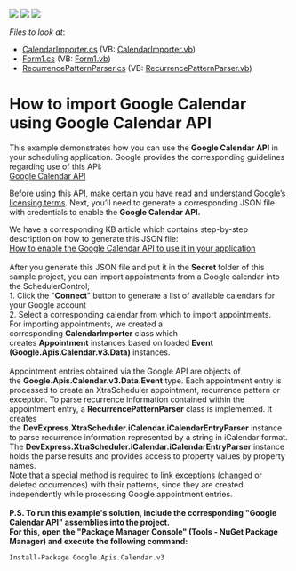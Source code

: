 <!-- default badges list -->
![](https://img.shields.io/endpoint?url=https://codecentral.devexpress.com/api/v1/VersionRange/128635391/15.1.4%2B)
[![](https://img.shields.io/badge/Open_in_DevExpress_Support_Center-FF7200?style=flat-square&logo=DevExpress&logoColor=white)](https://supportcenter.devexpress.com/ticket/details/E3218)
[![](https://img.shields.io/badge/📖_How_to_use_DevExpress_Examples-e9f6fc?style=flat-square)](https://docs.devexpress.com/GeneralInformation/403183)
<!-- default badges end -->
<!-- default file list -->
*Files to look at*:

* [CalendarImporter.cs](./CS/GoogleCalendarExample/CalendarImporter.cs) (VB: [CalendarImporter.vb](./VB/GoogleCalendarExample/CalendarImporter.vb))
* [Form1.cs](./CS/GoogleCalendarExample/Form1.cs) (VB: [Form1.vb](./VB/GoogleCalendarExample/Form1.vb))
* [RecurrencePatternParser.cs](./CS/GoogleCalendarExample/RecurrencePatternParser.cs) (VB: [RecurrencePatternParser.vb](./VB/GoogleCalendarExample/RecurrencePatternParser.vb))
<!-- default file list end -->
# How to import Google Calendar using Google Calendar API


<p>This example demonstrates how you can use the <strong>Google Calendar API</strong> in your scheduling application. Google provides the corresponding guidelines regarding use of this API:<br /><a href="https://developers.google.com/google-apps/calendar/quickstart/dotnet">Google Calendar API</a> </p>
<p>Before using this API, make certain you have read and understand <a href="https://developers.google.com/site-policies">Google’s licensing terms</a>. Next, you’ll need to generate a corresponding JSON file with credentials to enable the <strong>Google Calendar API.</strong></p>
<p>We have a corresponding KB article which contains step-by-step description on how to generate this JSON file:<br /><a href="https://www.devexpress.com/Support/Center/p/T267842">How to enable the Google Calendar API to use it in your application</a><br /><br />After you generate this JSON file and put it in the <strong>Secret </strong>folder of this sample project, you can import appointments from a Google calendar into the SchedulerControl;<br />1. Click the "<strong>Connect</strong>" button to generate a list of available calendars for your Google account<br />2. Select a corresponding calendar from which to import appointments.<br />For importing appointments, we created a corresponding <strong>CalendarImporter</strong> class which creates <strong>Appointment</strong> instances based on loaded <strong>Event (Google.Apis.Calendar.v3.Data)</strong> instances.<br /><br />Appointment entries obtained via the Google API are objects of the <strong>Google.Apis.Calendar.v3.Data.Event</strong> type. Each appointment entry is processed to create an XtraScheduler appointment, recurrence pattern or exception. To parse recurrence information contained within the appointment entry, a <strong>RecurrencePatternParser</strong> class is implemented. It creates the <strong>DevExpress.XtraScheduler.iCalendar.iCalendarEntryParser</strong> instance to parse recurrence information represented by a string in iCalendar format. The <strong>DevExpress.XtraScheduler.iCalendar.iCalendarEntryParser</strong> instance holds the parse results and provides access to property values by property names.<br />Note that a special method is required to link exceptions (changed or deleted occurrences) with their patterns, since they are created independently while processing Google appointment entries.<br /><br /><strong>P.S. To run this example's solution, include the corresponding "Google Calendar API" assemblies into the project.</strong><br /><strong>For this, open the "Package Manager Console" (Tools - NuGet Package Manager) and execute the following command:<br /></strong></p>
<pre class="prettyprint notranslate"><code>Install-Package Google.Apis.Calendar.v3</code></pre>
<p><strong> </strong></p>

<br/>


